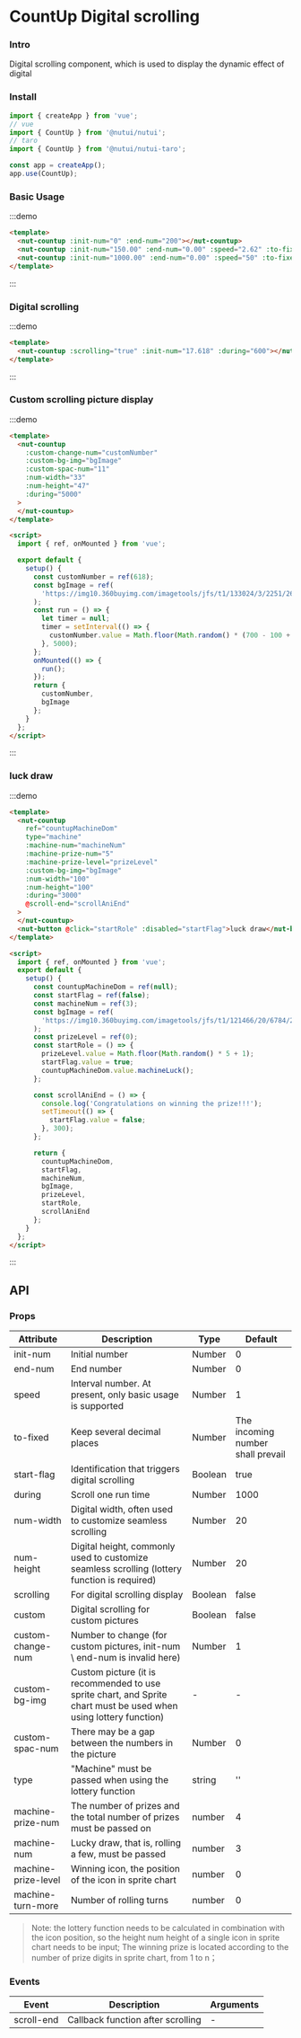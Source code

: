 # CountUp Digital scrolling

### Intro

Digital scrolling component, which is used to display the dynamic effect of digital

### Install

```javascript
import { createApp } from 'vue';
// vue
import { CountUp } from '@nutui/nutui';
// taro
import { CountUp } from '@nutui/nutui-taro';

const app = createApp();
app.use(CountUp);
```

### Basic Usage

:::demo

```html
<template>
  <nut-countup :init-num="0" :end-num="200"></nut-countup>
  <nut-countup :init-num="150.00" :end-num="0.00" :speed="2.62" :to-fixed="2"></nut-countup>
  <nut-countup :init-num="1000.00" :end-num="0.00" :speed="50" :to-fixed="2"></nut-countup>
</template>
```

:::

### Digital scrolling

:::demo

```html
<template>
  <nut-countup :scrolling="true" :init-num="17.618" :during="600"></nut-countup>
</template>
```

:::

### Custom scrolling picture display

:::demo

```html
<template>
  <nut-countup
    :custom-change-num="customNumber"
    :custom-bg-img="bgImage"
    :custom-spac-num="11"
    :num-width="33"
    :num-height="47"
    :during="5000"
  >
  </nut-countup>
</template>

<script>
  import { ref, onMounted } from 'vue';

  export default {
    setup() {
      const customNumber = ref(618);
      const bgImage = ref(
        'https://img10.360buyimg.com/imagetools/jfs/t1/133024/3/2251/2646/5ee7549aE8dc02d7e/de6901b6c72db396.png'
      );
      const run = () => {
        let timer = null;
        timer = setInterval(() => {
          customNumber.value = Math.floor(Math.random() * (700 - 100 + 1) + 100);
        }, 5000);
      };
      onMounted(() => {
        run();
      });
      return {
        customNumber,
        bgImage
      };
    }
  };
</script>
```

:::

### luck draw

:::demo

```html
<template>
  <nut-countup
    ref="countupMachineDom"
    type="machine"
    :machine-num="machineNum"
    :machine-prize-num="5"
    :machine-prize-level="prizeLevel"
    :custom-bg-img="bgImage"
    :num-width="100"
    :num-height="100"
    :during="3000"
    @scroll-end="scrollAniEnd"
  >
  </nut-countup>
  <nut-button @click="startRole" :disabled="startFlag">luck draw</nut-button>
</template>

<script>
  import { ref, onMounted } from 'vue';
  export default {
    setup() {
      const countupMachineDom = ref(null);
      const startFlag = ref(false);
      const machineNum = ref(3);
      const bgImage = ref(
        'https://img10.360buyimg.com/imagetools/jfs/t1/121466/20/6784/28830/5f06e7f2Edbb8998c/9bdd9e7b24dff9fe.png'
      );
      const prizeLevel = ref(0);
      const startRole = () => {
        prizeLevel.value = Math.floor(Math.random() * 5 + 1);
        startFlag.value = true;
        countupMachineDom.value.machineLuck();
      };

      const scrollAniEnd = () => {
        console.log('Congratulations on winning the prize!!!');
        setTimeout(() => {
          startFlag.value = false;
        }, 300);
      };

      return {
        countupMachineDom,
        startFlag,
        machineNum,
        bgImage,
        prizeLevel,
        startRole,
        scrollAniEnd
      };
    }
  };
</script>
```

:::

## API

### Props

| Attribute           | Description                                                                                                       | Type    | Default                           |
| ------------------- | ----------------------------------------------------------------------------------------------------------------- | ------- | --------------------------------- |
| init-num            | Initial number                                                                                                    | Number  | 0                                 |
| end-num             | End number                                                                                                        | Number  | 0                                 |
| speed               | Interval number. At present, only basic usage is supported                                                        | Number  | 1                                 |
| to-fixed            | Keep several decimal places                                                                                       | Number  | The incoming number shall prevail |
| start-flag          | Identification that triggers digital scrolling                                                                    | Boolean | true                              |
| during              | Scroll one run time                                                                                               | Number  | 1000                              |
| num-width           | Digital width, often used to customize seamless scrolling                                                         | Number  | 20                                |
| num-height          | Digital height, commonly used to customize seamless scrolling (lottery function is required)                      | Number  | 20                                |
| scrolling           | For digital scrolling display                                                                                     | Boolean | false                             |
| custom              | Digital scrolling for custom pictures                                                                             | Boolean | false                             |
| custom-change-num   | Number to change (for custom pictures, init-num \ end-num is invalid here)                                        | Number  | 1                                 |
| custom-bg-img       | Custom picture (it is recommended to use sprite chart, and Sprite chart must be used when using lottery function) | -       | -                                 |
| custom-spac-num     | There may be a gap between the numbers in the picture                                                             | Number  | 0                                 |
| type                | "Machine" must be passed when using the lottery function                                                          | string  | ''                                |
| machine-prize-num   | The number of prizes and the total number of prizes must be passed on                                             | number  | 4                                 |
| machine-num         | Lucky draw, that is, rolling a few, must be passed                                                                | number  | 3                                 |
| machine-prize-level | Winning icon, the position of the icon in sprite chart                                                            | number  | 0                                 |
| machine-turn-more   | Number of rolling turns                                                                                           | number  | 0                                 |

> Note: the lottery function needs to be calculated in combination with the icon position, so the height num height of a single icon in sprite chart needs to be input; The winning prize is located according to the number of prize digits in sprite chart, from 1 to n；

### Events

| Event      | Description                       | Arguments |
| ---------- | --------------------------------- | --------- |
| scroll-end | Callback function after scrolling | -         |

